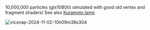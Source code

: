 10,000,000 particles (gtx1080ti) simulated with good old vertex and fragment shaders! See also [Kuramoto lamp](https://github.com/JerboaBurrow/Kuramoto-lamp)

![vlcsnap-2024-11-02-10h09m38s304](https://github.com/user-attachments/assets/52ea0c4e-f5cf-43a6-a5cf-46e9da4e372d)
